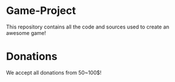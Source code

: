 # Game-Project

This repository contains all the code and sources used to create an awesome game!

# Donations

We accept all donations from 50~100$!
